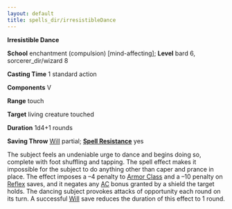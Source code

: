 ```yaml
---
layout: default
title: spells_dir/irresistibleDance
---
```

 **Irresistible Dance**

**School** enchantment (compulsion) [mind-affecting]; **Level** bard 6, sorcerer_dir/wizard 8

**Casting Time** 1 standard action

**Components** V

**Range** touch

**Target** living creature touched

**Duration** 1d4+1 rounds

**Saving Throw** [Will](../combat#_will) partial; **[Spell Resistance](../glossary#_spell-resistance)** yes

The subject feels an undeniable urge to dance and begins doing so, complete with foot shuffling and tapping. The spell effect makes it impossible for the subject to do anything other than caper and prance in place. The effect imposes a –4 penalty to [Armor Class](../combat#_armor-class) and a –10 penalty on [Reflex](../combat#_reflex) saves, and it negates any [AC](../combat#_armor-class) bonus granted by a shield the target holds. The dancing subject provokes attacks of opportunity each round on its turn. A successful [Will](../combat#_will) save reduces the duration of this effect to 1 round.

